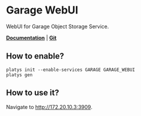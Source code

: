 # Garage WebUI

WebUI for Garage Object Storage Service.

**[Documentation](https://github.com/khairul169/garage-webui)** | **[Git](https://github.com/khairul169/garage-webui)**

## How to enable?

```
platys init --enable-services GARAGE GARAGE_WEBUI
platys gen
```

## How to use it?

Navigate to <http://172.20.10.3:3909>.





